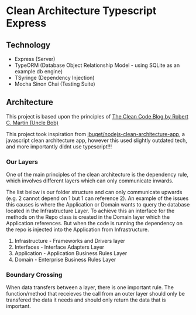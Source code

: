 # Clean Architecture Typescript Express

## Technology 

* Express (Server)
* TypeORM (Database Object Relationship Model - using SQLite as an example db engine)
* TSyringe (Dependency Injection)
* Mocha Sinon Chai (Testing Suite)


## Architecture

This project is based upon the principles of [The Clean Code Blog
by Robert C. Martin (Uncle Bob)](https://blog.cleancoder.com/uncle-bob/2012/08/13/the-clean-architecture.html)

This project took inspiration from [jbuget/nodejs-clean-architecture-app](https://github.com/jbuget/nodejs-clean-architecture-app), a javascript clean architecture app, however this used slightly outdated tech, and more importantly didnt use typescript!!!

### Our Layers

One of the main principles of the clean architecture is the dependency rule, which involves different layers which can only communicate inwards.

The list below is our folder structure and can only communicate upwards (e.g. 2 cannot depend on 1 but 1 can reference 2).  An example of the issues this causes is where the Application or Domain wants to query the database located in the Infrastructure Layer.  To achieve this an interface for the methods on the Repo class is created in the Domain layer which the Application references.  But when the code is running the dependency on the repo is injected into the Application from Infrastructure.

1. Infrastructure - Frameworks and Drivers layer
2. Interfaces - Interface Adapters Layer
3. Application - Application Business Rules Layer
4. Domain - Enterprise Business Rules Layer

### Boundary Crossing

When data transfers between a layer, there is one important rule. The function/method that receieves the call from an outer layer should only be transfered the data it needs and should only return the data that is important.


